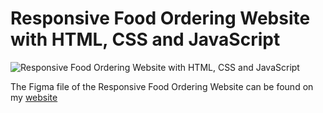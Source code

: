 # Responsive Food Ordering Website with HTML, CSS and JavaScript

![Responsive Food Ordering Website with HTML, CSS and JavaScript](https://raw.githubusercontent.com/wpcodevo/LC-24-deliveroo/setup/Delivery%20responsive%20website.jpg "Responsive Food Ordering Website with HTML, CSS and JavaScript")

The Figma file of the Responsive Food Ordering Website can be found on my [website](https://www.ziddah.com)
